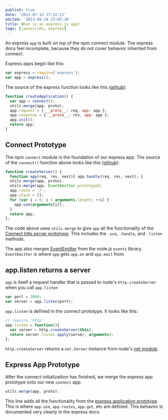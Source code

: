 ```yaml
---
publish: true
date: '2013-07-13 17:32:22'
edited: '2013-08-29 23:03:30'
title: What is an express.js app?
tags: [javascript, express]
---
```

                          
An express `app` is built on top of the npm connect module. The express docs feel incomplete, because they do not cover behavior inherited from connect.

Express apps begin like this:
```javascript
var express = require('express');
var app = express();
```

The source of the express function looks like this [(github)](https://github.com/visionmedia/express/blob/ba5c48aa864202ae9962a4bb7d5b570efa9caa44/lib/express.js#L32-L39):
```javascript
function createApplication() {
  var app = connect();
  utils.merge(app, proto);
  app.request = { __proto__: req, app: app };
  app.response = { __proto__: res, app: app };
  app.init();
  return app;
}
```


## Connect Prototype

The npm `connect` module is the foundation of our express app. The  source of the `connect()` function above looks like this [(github)](https://github.com/senchalabs/connect/blob/695f7e966ee3a6d76d9c76499b7a2191ba24d552/lib/connect.js#L64-L74):

```javascript
function createServer() {
  function app(req, res, next){ app.handle(req, res, next); }
  utils.merge(app, proto);
  utils.merge(app, EventEmitter.prototype);
  app.route = '/';
  app.stack = [];
  for (var i = 0; i < arguments.length; ++i) {
    app.use(arguments[i]);
  }
  return app;
};
```
The code above uses `utils.merge` to give `app` all the functionality of the [Connect http server prototype](https://github.com/senchalabs/connect/blob/master/lib/proto.js). This includes the `.use`, `.handle`, and `.listen` methods. 

The app also merges [EventEmitter](https://github.com/Gozala/events) from the node.js `events` library. `EventEmitter` is where `app` gets `app.on` and `app.emit` from.

## app.listen returns a server

`app` is itself a request handler that is passed to node's `http.createServer` when you call `app.listen`

```javascript
var port = 3000;
var server = app.listen(port);
```

`app.listen` is defined in the connect prototype. It looks like this:
```javascript
// require 'http'
app.listen = function(){
  var server = http.createServer(this);
  return server.listen.apply(server, arguments);
};
```

`http.createServer` returns a `net.Server` instance from node's [net module](http://nodejs.org/api/net.html).


## Express App Prototype

After the connect initializaition has finished, we merge the express app prototype onto our new `connect` app.
```js
utils.merge(app, proto);
```
This line adds all the functionality from the [express application prototype](https://github.com/visionmedia/express/blob/master/lib/application.js). This is where `app.use`, `app.routes`, `app.get`, etc are defined. This behavior is documented very clearly in the express docs. 


